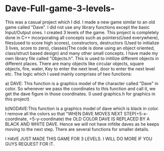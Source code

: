# Dave-Full-game-3-levels-
This was a casual project which I did. I made a new game similar to an old game called "Dave". I did not use any library functions except the basic Input/Output ones. I created 3 levels of the game. This project is completely done in C++ incorporating all concepts such as pointers(Used everywhere), files(used to score high scores), constructors, destructors (Used to initialize 3 lives, score to zero), classes(The code is done using an object oriented, class/struct based design) and many other small concepts.
I have made my own library file called "Objects.h". This is used to initilize different objects in different places. There are many objects like circular objects, square objects, fire, water, Key to enter the next level, door to enter the next level etc.
The logic which I used mainly comprises of two functions:


a) DAVE: This function is a graphics model of the character called "Dave" in color. So whenever we pass the coordinates to this function and call it, we get the dave figure in those coordinates. (I used graphics.h for graphics in this project)


b)NODAVE:This function is a graphics model of dave which is black in color. I remove all the colors so that "WHEN DAVE MOVES NEXT STEP(+5-x-coordinate, +5-y-coordinate) the OLD COLOR DAVE IS REPLACED BY A BLACK AND WHITE DAVE. Hence we will not have infitite daves as he keeps moving to the next step. 
There are several functions for smaller details.


I HAVE JUST MADE THIS GAME FOR 3 LEVELS. I WILL DO MORE IF YOU GUYS REQUEST FOR IT. 

